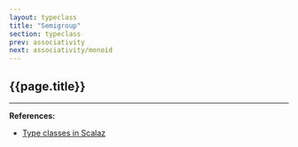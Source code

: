 ```yaml
---
layout: typeclass
title: "Semigroup"
section: typeclass
prev: associativity
next: associativity/monoid
---
```


## {{page.title}}

---

**References:**
- [Type classes in Scalaz](https://scalaz.github.io/7/typeclass/index.html)
